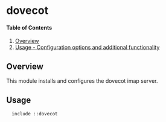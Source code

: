 # dovecot

#### Table of Contents

1. [Overview](#overview)
4. [Usage - Configuration options and additional functionality](#usage)

## Overview

This module installs and configures the dovecot imap server.

## Usage

```puppet
  include ::dovecot
```
